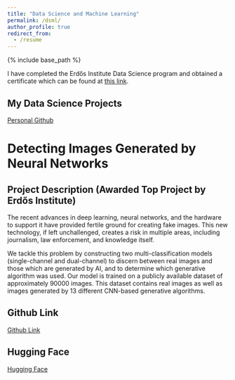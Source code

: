 ```yaml
---
title: "Data Science and Machine Learning"
permalink: /dsml/
author_profile: true
redirect_from:
  - /resume
---
```


{% include base_path %}

I have completed the Erdős Institute Data Science program and obtained a certificate which can be found at <a href="https://www.erdosinstitute.org/certificates/fall-2023/data-science-boot-camp/hasan-saad">this link</a>.

My Data Science Projects
----
<a href="https://github.com/HasanSaad2">Personal Github</a>

Detecting Images Generated by Neural Networks
=====


Project Description (Awarded Top Project by Erdős Institute)
----
The recent advances in deep learning, neural networks, and the hardware to support it have provided fertile ground for creating fake images. This new technology, if left unchallenged, creates a risk in multiple areas, including journalism, law enforcement, and knowledge itself. 	

We tackle this problem by constructing two multi-classification models (single-channel and dual-channel) to discern between real images and those which are generated by AI, and to determine which generative algorithm was used. Our model is trained on a publicly available dataset of approximately 90000 images. This dataset contains real images as well as images generated by 13 different CNN-based generative algorithms.

Github Link
----
<a href="https://github.com/Alina-Beaini/AIvsReal">Github Link</a>

Hugging Face
----
<a href="https://huggingface.co/spaces/AlinaBeaini/AIvsReal">Hugging Face</a>